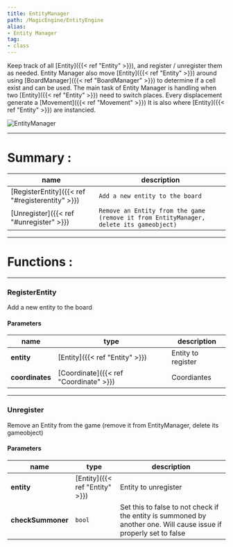```yaml
---
title: EntityManager
path: /MagicEngine/EntityEngine
alias: 
- Entity Manager
tag: 
- class
---
```

Keep track of all [Entity]({{< ref "Entity" >}}), and register / unregister them as needed.
Entity Manager also move [Entity]({{< ref "Entity" >}}) around using [BoardManager]({{< ref "BoardManager" >}}) to determine if a cell exist and can be used. The main task of Entity Manager is handling when two [Entity]({{< ref "Entity" >}}) need to switch places.
Every displacement generate a [Movement]({{< ref "Movement" >}})
It is also where [Entity]({{< ref "Entity" >}}) are instancied.

![EntityManager](EntityManager.svg "EntityManager")

---
# Summary :
name|description
----|----
[RegisterEntity]({{< ref "#registerentity" >}}) | `Add a new entity to the board`
[Unregister]({{< ref "#unregister" >}}) | `Remove an Entity from the game (remove it from EntityManager, delete its gameobject)`

---
# Functions :

---
### RegisterEntity
Add a new entity to the board

#### Parameters
name|type|description
-----|-----|-----
**entity**|[Entity]({{< ref "Entity" >}})|Entity to register
**coordinates**|[Coordinate]({{< ref "Coordinate" >}})|Coordiantes

---
### Unregister
Remove an Entity from the game (remove it from EntityManager, delete its gameobject)

#### Parameters
name|type|description
-----|-----|-----
**entity**|[Entity]({{< ref "Entity" >}})|Entity to unregister
**checkSummoner**|`bool`|Set this to false to not check if the entity is summoned by another one. Will cause issue if properly set to false

